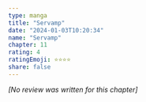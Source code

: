 ```yaml
---
type: manga
title: "Servamp"
date: "2024-01-03T10:20:34"
name: "Servamp"
chapter: 11
rating: 4
ratingEmoji: ⭐️⭐️⭐️⭐️
share: false
---
```


*[No review was written for this chapter]*
